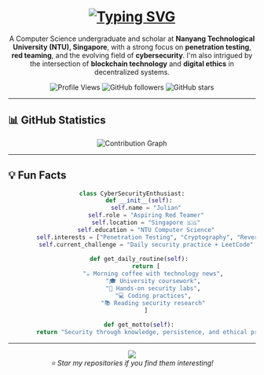 <h1 align="center">
  <a href="https://git.io/typing-svg" target="_blank">
    <img src="https://readme-typing-svg.herokuapp.com?font=Fira+Code&weight=700&size=30&duration=1350&pause=750&color=F7F7F7&cursorColor=FF0000&center=true&vCenter=true&width=500&lines=Hi+%F0%9F%91%8B+I'm+Julian;An+Aspiring+Red+Teamer;Cybersecurity+Enthusiast;NTU+Computer+Science" alt="Typing SVG" />
  </a>
</h1>

<p align="center">
  A Computer Science undergraduate and scholar at <strong>Nanyang Technological University (NTU), Singapore</strong>, with a strong focus on <strong>penetration testing</strong>, <strong>red teaming</strong>, and the evolving field of <strong>cybersecurity</strong>. I'm also intrigued by the intersection of <strong>blockchain technology</strong> and <strong>digital ethics</strong> in decentralized systems.
</p>

<div align="center">
  
  ![Profile Views](https://komarev.com/ghpvc/?username=c240030&color=red&style=flat-square&label=Profile+Views)
  ![GitHub followers](https://img.shields.io/github/followers/c240030?label=Followers&style=social)
  ![GitHub stars](https://img.shields.io/github/stars/c240030?label=Stars&style=social)

</div>

---

## 📊 GitHub Statistics

<div align="center">
  <img src="https://github-readme-activity-graph.vercel.app/graph?username=c240030&theme=redical&bg_color=0D1117&color=FF6B6B&line=FF6B6B&point=FFFFFF&area=true&hide_border=true" alt="Contribution Graph"/>
</div>

<!---
## 🧰 Tech Arsenal

<div align="center">
  <h3>🌟 Primary Skills</h3>
  <img src="https://img.shields.io/badge/-Python-3776AB?logo=python&logoColor=white&style=for-the-badge" alt="Python"/>&nbsp;
  <img src="https://img.shields.io/badge/-Linux-FCC624?logo=linux&logoColor=black&style=for-the-badge" alt="Linux"/>&nbsp;
  <img src="https://img.shields.io/badge/-Bash-4EAA25?logo=gnubash&logoColor=white&style=for-the-badge" alt="Bash"/>
  
  <h3>🔧 Security Tools</h3>
  <img src="https://img.shields.io/badge/-Kali%20Linux-557C94?logo=kalilinux&logoColor=white&style=for-the-badge" alt="Kali Linux"/>&nbsp;
  <img src="https://img.shields.io/badge/-Metasploit-2596CD?logo=metasploit&logoColor=white&style=for-the-badge" alt="Metasploit"/>&nbsp;
  <img src="https://img.shields.io/badge/-Wireshark-1679A7?logo=wireshark&logoColor=white&style=for-the-badge" alt="Wireshark"/><br>
  <img src="https://img.shields.io/badge/-Burp%20Suite-FF6633?logo=burpsuite&logoColor=white&style=for-the-badge" alt="Burp Suite"/>&nbsp;
  <img src="https://img.shields.io/badge/-Nmap-4682B4?logo=nmap&logoColor=white&style=for-the-badge" alt="Nmap"/>
  
  <h3>📚 Programming Languages</h3>
  <img src="https://img.shields.io/badge/-Java-007396?logo=openjdk&logoColor=white&style=for-the-badge" alt="Java"/>&nbsp;
  <img src="https://img.shields.io/badge/-C++-00599C?logo=c%2B%2B&logoColor=white&style=for-the-badge" alt="C++"/>&nbsp;
  <img src="https://img.shields.io/badge/-C-00599C?logo=c&logoColor=white&style=for-the-badge" alt="C"/><br>
  <img src="https://img.shields.io/badge/-Go-00ADD8?logo=go&logoColor=white&style=for-the-badge" alt="Go"/>&nbsp;
  <img src="https://img.shields.io/badge/-Rust-000000?logo=rust&logoColor=white&style=for-the-badge" alt="Rust"/>&nbsp;
  <img src="https://img.shields.io/badge/-JavaScript-F7DF1E?logo=javascript&logoColor=black&style=for-the-badge" alt="JavaScript"/><br>
  <img src="https://img.shields.io/badge/-Assembly-6E4C13?style=for-the-badge&logo=assemblyscript&logoColor=white" alt="Assembly"/>&nbsp;
  <img src="https://img.shields.io/badge/-Verilog-FF6600?style=for-the-badge" alt="Verilog"/>&nbsp;
  <img src="https://img.shields.io/badge/-R-276DC3?logo=r&logoColor=white&style=for-the-badge" alt="R"/>
  
  <h3>🌐 Web & DevOps</h3>
  <img src="https://img.shields.io/badge/-HTML5-E34F26?logo=html5&logoColor=white&style=for-the-badge" alt="HTML5"/>&nbsp;
  <img src="https://img.shields.io/badge/-CSS3-1572B6?logo=css3&logoColor=white&style=for-the-badge" alt="CSS3"/>&nbsp;
  <img src="https://img.shields.io/badge/-Git-F05032?logo=git&logoColor=white&style=for-the-badge" alt="Git"/>&nbsp;
  <img src="https://img.shields.io/badge/-Docker-2496ED?logo=docker&logoColor=white&style=for-the-badge" alt="Docker"/>
</div>

---
--->

---
<!---
## 🌐 Connect & Collaborate

<div align="center">
  <a href="https://www.linkedin.com/in/nguyen-tran-thanh-lam/" target="_blank">
    <img src="https://img.shields.io/badge/LinkedIn-0077B5?style=for-the-badge&logo=linkedin&logoColor=white" alt="LinkedIn"/>
  </a>
  <!<a href="https://tryhackme.com/p/xlamwis" target="_blank">
    <img src="https://img.shields.io/badge/TryHackMe-212C42?style=for-the-badge&logo=tryhackme&logoColor=white" alt="TryHackMe"/>
  </a>
  <a href="https://app.hackthebox.com/profile/2393477" target="_blank">
    <img src="https://img.shields.io/badge/HackTheBox-9FEF00?style=for-the-badge&logo=hackthebox&logoColor=black" alt="HackTheBox"/>
  </a>
</div>

--->

## 💡 Fun Facts

<div align="center">
  
```python
class CyberSecurityEnthusiast:
    def __init__(self):
        self.name = "Julian"
        self.role = "Aspiring Red Teamer"
        self.location = "Singapore 🇸🇬"
        self.education = "NTU Computer Science"
        self.interests = ["Penetration Testing", "Cryptography", "Reverse Engineering"]
        self.current_challenge = "Daily security practice + LeetCode"
    
    def get_daily_routine(self):
        return [
            "☕ Morning coffee with technology news",
            "🎓 University coursework",
            "🔧 Hands-on security labs",
            "💻 Coding practices",
            "📚 Reading security research"
        ]
    
    def get_motto(self):
        return "Security through knowledge, persistence, and ethical practice! 🛡️"
```

</div>

---

<div align="center">
  <img src="https://capsule-render.vercel.app/api?type=waving&color=gradient&customColorList=6,11,20&height=100&section=footer&text=Thanks%20for%20visiting!&fontSize=16&fontColor=fff&animation=twinkling&fontAlignY=75"/>
</div>

<div align="center">
  <i>⭐ Star my repositories if you find them interesting!</i>
</div>